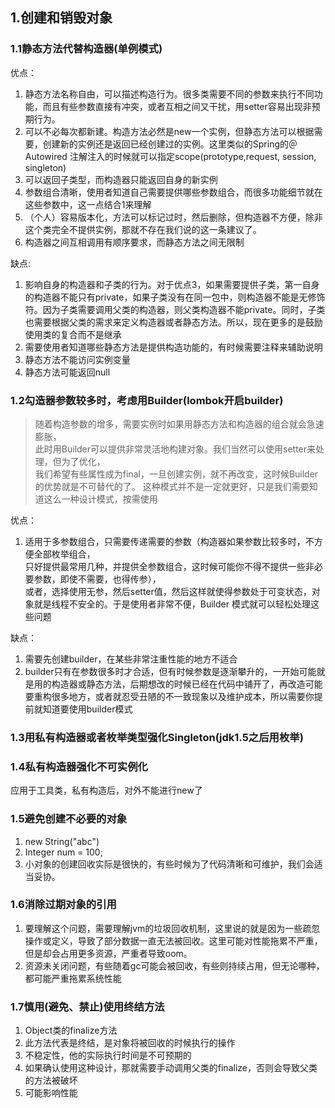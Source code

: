 ## 1.创建和销毁对象

### 1.1静态方法代替构造器(单例模式)
优点：  
1. 静态方法名称自由，可以描述构造行为。很多类需要不同的参数来执行不同功能，而且有些参数直接有冲突，或者互相之间又干扰，用setter容易出现非预期行为。  
2. 可以不必每次都新建。构造方法必然是new一个实例，但静态方法可以根据需要，创建新的实例还是返回已经创建过的实例。这里类似的Spring的＠Autowired 注解注入的时候就可以指定scope(prototype,request, session, singleton)  
3. 可以返回子类型，而构造器只能返回自身的新实例  
4. 参数组合清晰，使用者知道自己需要提供哪些参数组合，而很多功能细节就在这些参数中，这一点结合1来理解  
5. （个人）容易版本化，方法可以标记过时，然后删除，但构造器不方便，除非这个类完全不提供实例，那就不存在我们说的这一条建议了。  
6. 构造器之间互相调用有顺序要求，而静态方法之间无限制  

缺点:  
1. 影响自身的构造器和子类的行为。对于优点3，如果需要提供子类，第一自身的构造器不能只有private，如果子类没有在同一包中，则构造器不能是无修饰符。因为子类需要调用父类的构造器，则父类构造器不能private。同时，子类也需要根据父类的需求来定义构造器或者静态方法。所以，现在更多的是鼓励使用类的复合而不是继承  
2. 需要使用者知道哪些静态方法是提供构造功能的，有时候需要注释来辅助说明  
3. 静态方法不能访问实例变量  
4. 静态方法可能返回null  

### 1.2勾造器参数较多时，考虑用Builder(lombok开启builder)
>随着构造参数的增多，需要实例时如果用静态方法和构造器的组合就会急速膨胀，  
此时用Builder可以提供非常灵活地构建对象。我们当然可以使用setter来处理，但为了优化，  
我们希望有些属性成为final，一旦创建实例，就不再改变，这时候Builder的优势就是不可替代的了。
这种模式并不是一定就更好，只是我们需要知道这么一种设计模式，按需使用

优点：
1. 适用于多参数组合，只需要传递需要的参数（构造器如果参数比较多时，不方便全部枚举组合，  
只好提供最常用几种，并提供全参数组合，这时候可能你不得不提供一些非必要参数，即使不需要，也得传参），  
或者，选择使用无参，然后setter值，然后这样就使得参数处于可变状态，对象就是线程不安全的。于是使用者非常不便，Builder 模式就可以轻松处理这些问题

缺点：  
1. 需要先创建builder，在某些非常注重性能的地方不适合  
2. builder只有在参数很多时才合适，但有时候参数是逐渐攀升的，一开始可能就是用的构造器或静态方法，后期想改的时候已经在代码中铺开了，再改造可能要重构很多地方，或者就忍受丑陋的不一致现象以及维护成本，所以需要你提前就知道要使用builder模式

### 1.3用私有构造器或者枚举类型强化Singleton(jdk1.5之后用枚举)

### 1.4私有构造器强化不可实例化
应用于工具类，私有构造后，对外不能进行new了

### 1.5避免创建不必要的对象
1. new String("abc")
2. Integer num = 100;
3. 小对象的创建回收实际是很快的，有些时候为了代码清晰和可维护，我们会适当妥协。

### 1.6消除过期对象的引用
1. 要理解这个问题，需要理解jvm的垃圾回收机制，这里说的就是因为一些疏忽操作或定义，导致了部分数据一直无法被回收。这里可能对性能拖累不严重，但是却会占用更多资源，严重者导致oom。  
2. 资源未关闭问题，有些随着gc可能会被回收，有些则持续占用，但无论哪种，都可能严重拖累系统性能

### 1.7慎用(避免、禁止)使用终结方法
1. Object类的finalize方法
2. 此方法代表是终结，是对象将被回收的时候执行的操作
3. 不稳定性，他的实际执行时间是不可预期的
4. 如果确认使用这种设计，那就需要手动调用父类的finalize，否则会导致父类的方法被破坏
5. 可能影响性能

